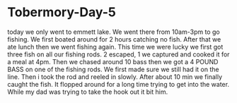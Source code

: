 # Tobermory-Day-5
today we only went to emmett lake. We went there from 10am-3pm to go fishing. We first boated around for 2 hours catching no fish. After that we ate lunch then we went fishing again. This time we were lucky we first got three fish on all our fishing rods. 2 escaped, 1 we captured and cooked it for a meal at 4pm. Then we chased around 10 bass then we got a 4 POUND BASS on one of the fishing rods. We first made sure we still had it on the line. Then i took the rod and reeled in slowly. After about 10 min we finally caught the fish. It flopped around for a long time trying to get into the water. While my dad was trying to take the hook out it bit him.
